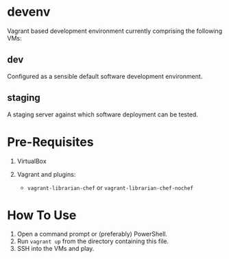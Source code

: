 devenv
======

Vagrant based development environment currently comprising the following VMs:

## dev

Configured as a sensible default software development environment.

## staging

A staging server against which software deployment can be tested.

Pre-Requisites
==============

 1. VirtualBox
 2. Vagrant and plugins:

    * `vagrant-librarian-chef` or `vagrant-librarian-chef-nochef`

How To Use
==========

 1. Open a command prompt or (preferably) PowerShell.
 2. Run `vagrant up` from the directory containing this file.
 3. SSH into the VMs and play.

